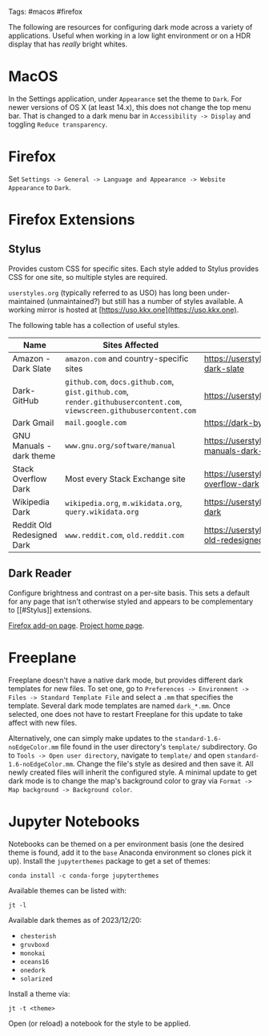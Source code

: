Tags: #macos #firefox 

The following are resources for configuring dark mode across a variety of applications.  Useful when working in a low light environment or on a HDR display that has *really* bright whites.
# MacOS
In the Settings application, under `Appearance` set the theme to `Dark`.  For newer versions of OS X (at least 14.x), this does not change the top menu bar.  That is changed to a dark menu bar in `Accessibility -> Display` and toggling `Reduce transparency`.
# Firefox
Set `Settings -> General -> Language and Appearance -> Website Appearance` to `Dark`.
# Firefox Extensions
## Stylus
Provides custom CSS for specific sites.  Each style added to Stylus provides CSS for one site, so multiple styles are required. 

`userstyles.org` (typically referred to as USO) has long been under-maintained (unmaintained?) but still has a number of styles available.  A working mirror is hosted at [https://uso.kkx.one](https://uso.kkx.one).

The following table has a collection of useful styles.

| Name | Sites Affected | Style Page |
| --- | --- | --- |
| Amazon - Dark Slate | `amazon.com` and country-specific sites | https://userstyles.world/style/90/amazon-dark-slate |
| Dark-GitHub | `github.com`, `docs.github.com`, `gist.github.com`, `render.githubusercontent.com`, `viewscreen.githubusercontent.com` | https://userstyles.world/style/2/dark-github |
| Dark Gmail | `mail.google.com` | https://dark-by-dm-website.vercel.app/# |
| GNU Manuals - dark theme | `www.gnu.org/software/manual` | https://userstyles.world/style/10710/gnu-manuals-dark-theme |
| Stack Overflow Dark | Most every Stack Exchange site | https://userstyles.world/style/22/stack-overflow-dark |
| Wikipedia Dark | `wikipedia.org`, `m.wikidata.org`, `query.wikidata.org` | https://userstyles.world/style/17/wikipedia-dark |
| Reddit Old Redesigned Dark | `www.reddit.com`, `old.reddit.com` | https://userstyles.world/style/355/reddit-old-redesigned-dark |

## Dark Reader
Configure brightness and contrast on a per-site basis.  This sets a default for any page that isn't otherwise styled and appears to be complementary to [[#Stylus]] extensions.

[Firefox add-on page](https://addons.mozilla.org/en-US/firefox/addon/darkreader/). [Project home page](https://darkreader.org/).

# Freeplane
Freeplane doesn't have a native dark mode, but provides different dark templates for new files.  To set one, go to `Preferences -> Environment -> Files -> Standard Template File` and select a `.mm` that specifies the template.  Several dark mode templates are named `dark_*.mm`.  Once selected, one does not have to restart Freeplane for this update to take affect with new files.

Alternatively, one can simply make updates to the `standard-1.6-noEdgeColor.mm` file found in the user directory's `template/` subdirectory.  Go to `Tools -> Open user directory`, navigate to `template/` and open `standard-1.6-noEdgeColor.mm`.  Change the file's style as desired and then save it.  All newly created files will inherit the configured style.  A minimal update to get dark mode is to change the map's background color to gray via `Format -> Map background -> Background color`.
# Jupyter Notebooks
Notebooks can be themed on a per environment basis (one the desired theme is found, add it to the `base` Anaconda environment so clones pick it up).  Install the `jupyterthemes` package to get a set of themes:
```
conda install -c conda-forge jupyterthemes
```

Available themes can be listed with:
```
jt -l
```

Available dark themes as of 2023/12/20:
- `chesterish`
- `gruvboxd`
- `monokai`
- `oceans16`
- `onedork`
- `solarized`

Install a theme via:
```
jt -t <theme>
```

Open (or reload) a notebook for the style to be applied.